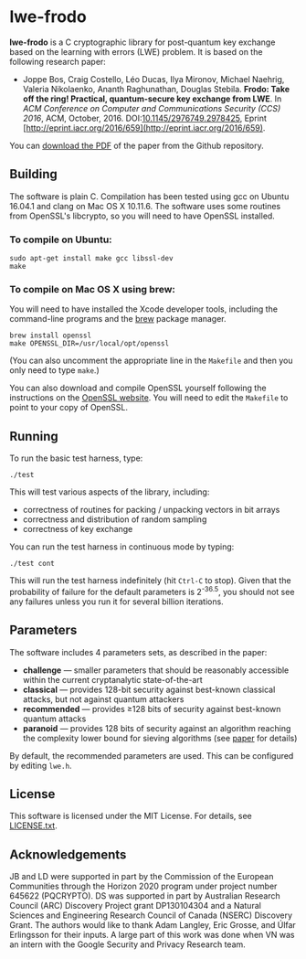 # lwe-frodo

**lwe-frodo** is a C cryptographic library for post-quantum key exchange based on the learning with errors (LWE) problem.  It is based on the following research paper:

- Joppe Bos, Craig Costello, Léo Ducas, Ilya Mironov, Michael Naehrig, Valeria Nikolaenko, Ananth Raghunathan, Douglas Stebila.  **Frodo: Take off the ring!  Practical, quantum-secure key exchange from LWE**.  In *ACM Conference on Computer and Communications Security (CCS) 2016*, ACM, October, 2016.  DOI:[10.1145/2976749.2978425](http://dx.doi.org/10.1145/2976749.2978425), Eprint [http://eprint.iacr.org/2016/659](http://eprint.iacr.org/2016/659).

You can [download the PDF](https://github.com/lwe-frodo/lwe-frodo/blob/master/LWE-Frodo-full-version.pdf) of the paper from the Github repository.

## Building

The software is plain C.  Compilation has been tested using gcc on Ubuntu 16.04.1 and clang on Mac OS X 10.11.6.  The software uses some routines from OpenSSL's libcrypto, so you will need to have OpenSSL installed.

### To compile on Ubuntu:

	sudo apt-get install make gcc libssl-dev
	make

### To compile on Mac OS X using brew:

You will need to have installed the Xcode developer tools, including the command-line programs and the [brew](http://brew.sh) package manager.

	brew install openssl
	make OPENSSL_DIR=/usr/local/opt/openssl
	
(You can also uncomment the appropriate line in the `Makefile` and then you only need to type `make`.)

You can also download and compile OpenSSL yourself following the instructions on the [OpenSSL website](https://www.openssl.org/).  You will need to edit the `Makefile` to point to your copy of OpenSSL.

## Running

To run the basic test harness, type:

	./test
	
This will test various aspects of the library, including:

- correctness of routines for packing / unpacking vectors in bit arrays
- correctness and distribution of random sampling
- correctness of key exchange

You can run the test harness in continuous mode by typing:

	./test cont
	
This will run the test harness indefinitely (hit `Ctrl-C` to stop).  Given that the probability of failure for the default parameters is 2<sup>-36.5</sup>, you should not see any failures unless you run it for several billion iterations.

## Parameters

The software includes 4 parameters sets, as described in the paper:

- **challenge** — smaller parameters that should be reasonably accessible within the current cryptanalytic state-of-the-art
- **classical** — provides 128-bit security against best-known classical attacks, but not against quantum attackers
- **recommended** — provides ≥128 bits of security against best-known quantum attacks
- **paranoid** — provides 128 bits of security against an algorithm reaching the complexity lower bound for sieving algorithms (see [paper](https://github.com/lwe-frodo/lwe-frodo/blob/master/LWE-Frodo-CCS-BCDMNNRS16.pdf) for details)

By default, the recommended parameters are used.  This can be configured by editing `lwe.h`.

## License

This software is licensed under the MIT License.  For details, see [LICENSE.txt](https://github.com/lwe-frodo/lwe-frodo/blob/master/LICENSE.txt).

## Acknowledgements

JB and LD were supported in part by the Commission of the European Communities through the Horizon 2020 program under project number 645622 (PQCRYPTO).  DS was supported in part by Australian Research Council (ARC) Discovery Project grant DP130104304 and a Natural Sciences and Engineering Research Council of Canada (NSERC) Discovery Grant.  The authors would like to thank Adam Langley, Eric Grosse, and Úlfar Erlingsson for their inputs. A large part of this work was done when VN was an intern with the Google Security and Privacy Research team.

